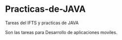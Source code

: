 # Practicas-de-JAVA
Tareas del IFTS y practicas de JAVA

Son las tareas para Desarrollo de aplicaciones moviles.
